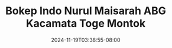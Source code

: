 --- 
title: "Bokep Indo Nurul Maisarah ABG Kacamata Toge Montok"
description: "video  video bokep Bokep Indo Nurul Maisarah ABG Kacamata Toge Montok twitter video full terbaru"
date: 2024-11-19T03:38:55-08:00
file_code: "xite3z8onm46"
draft: false
cover: "38igxv4ht8j7n4vs.jpg"
tags: ["Bokep", "Indo", "Nurul", "Maisarah", "ABG", "Kacamata", "Toge", "Montok"]
length: 117
fld_id: "1482689"
foldername: "A Nurul Maisarah"
categories: ["A Nurul Maisarah"]
views: 0
---